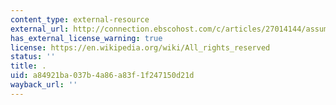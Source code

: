 ```yaml
---
content_type: external-resource
external_url: http://connection.ebscohost.com/c/articles/27014144/assuming-costs-war-events-elites-american-public-support-military-conflict
has_external_license_warning: true
license: https://en.wikipedia.org/wiki/All_rights_reserved
status: ''
title: .
uid: a84921ba-037b-4a86-a83f-1f247150d21d
wayback_url: ''
---
```

